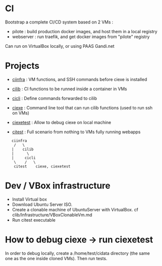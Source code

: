 # CI

Bootstrap a complete CI/CD system based on 2 VMs :
- pilote : build production docker images, and host them in a local registry
- webserver : run traefik, and get docker images from "pilote" registry

Can run on VirtualBox locally, or using PAAS Gandi.net

# Projects

- [ciinfra](ciinfra/README.md) : VM functions, and SSH commands before ciexe is installed
- [cilib](cilib/README.md) : CI functions to be runned inside a container in VMs

- [cicli](cicli/README.md) : Define commands forwarded to cilib
- [ciexe](ciexe/README.md) : Command line tool that can run cilib functions (used to run ssh on VMs)

- [ciexetest](ciexetest/README.md) : Allow to debug ciexe on local machine
- [citest](citest/README.md) : Full scenario from nothing to VMs fully running webapps 



```
   ciinfra
    /   \
   |    cilib
   |      \
   |     cicli 
    \    /   \      
    citest    ciexe, ciexetest   
```

# Dev / VBox infrastructure

- Install Virtual box
- Download Ubuntu Server ISO.
- Create a clonable machine of UbuntuServer with VirtualBox. cf clib/Infrastructure/VBoxClonableVm.md
- Run citest executable

# How to debug ciexe -> run ciexetest

In order to debug locally, create a /home/test/cidata directory (the same one as the one inside cloned VMs).
Then run tests.
